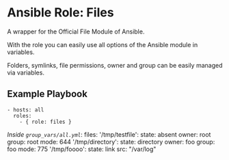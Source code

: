 # Ansible Role: Files 

A wrapper for the Official File Module of Ansible.

With the role you can easily use all options of the Ansible module in variables.

Folders, symlinks, file permissions, owner and group can be easily managed via variables.


## Example Playbook

    - hosts: all
      roles:
        - { role: files }

*Inside `group_vars/all.yml`*:
  files:
    '/tmp/testfile':
      state: absent
      owner: root
      group: root
      mode:  644
    '/tmp/directory':
      state: directory
      owner: foo
      group: foo
      mode:  775
    '/tmp/foooo':
      state: link
      src: "/var/log"
